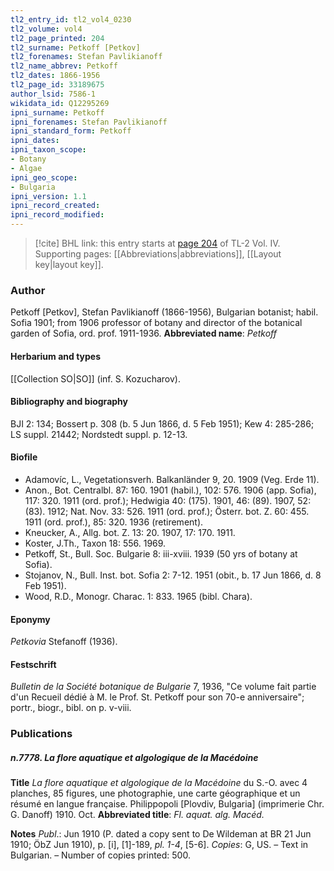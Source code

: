 ```yaml
---
tl2_entry_id: tl2_vol4_0230
tl2_volume: vol4
tl2_page_printed: 204
tl2_surname: Petkoff [Petkov]
tl2_forenames: Stefan Pavlikianoff
tl2_name_abbrev: Petkoff
tl2_dates: 1866-1956
tl2_page_id: 33189675
author_lsid: 7586-1
wikidata_id: Q12295269
ipni_surname: Petkoff
ipni_forenames: Stefan Pavlikianoff
ipni_standard_form: Petkoff
ipni_dates: 
ipni_taxon_scope: 
- Botany
- Algae
ipni_geo_scope: 
- Bulgaria
ipni_version: 1.1
ipni_record_created: 
ipni_record_modified:
---
```



> [!cite] BHL link: this entry starts at [page 204](https://www.biodiversitylibrary.org/page/33189675) of TL-2 Vol. IV.
> Supporting pages: [[Abbreviations|abbreviations]], [[Layout key|layout key]].

### Author

Petkoff \[Petkov\], Stefan Pavlikianoff (1866-1956), Bulgarian botanist; habil. Sofia 1901; from 1906 professor of botany and director of the botanical garden of Sofia, ord. prof. 1911-1936. 
**Abbreviated name**: *Petkoff*

#### Herbarium and types

[[Collection SO|SO]] (inf. S. Kozucharov).

#### Bibliography and biography

BJI 2: 134; Bossert p. 308 (b. 5 Jun 1866, d. 5 Feb 1951); Kew 4: 285-286; LS suppl. 21442; Nordstedt suppl. p. 12-13.

#### Biofile

- Adamovíc, L., Vegetationsverh. Balkanländer 9, 20. 1909 (Veg. Erde 11).
- Anon., Bot. Centralbl. 87: 160. 1901 (habil.), 102: 576. 1906 (app. Sofia), 117: 320. 1911 (ord. prof.); Hedwigia 40: (175). 1901, 46: (89). 1907, 52: (83). 1912; Nat. Nov. 33: 526. 1911 (ord. prof.); Österr. bot. Z. 60: 455. 1911 (ord. prof.), 85: 320. 1936 (retirement).
- Kneucker, A., Allg. bot. Z. 13: 20. 1907, 17: 170. 1911.
- Koster, J.Th., Taxon 18: 556. 1969.
- Petkoff, St., Bull. Soc. Bulgarie 8: iii-xviii. 1939 (50 yrs of botany at Sofia).
- Stojanov, N., Bull. Inst. bot. Sofia 2: 7-12. 1951 (obit., b. 17 Jun 1866, d. 8 Feb 1951).
- Wood, R.D., Monogr. Charac. 1: 833. 1965 (bibl. Chara).

#### Eponymy

*Petkovia* Stefanoff (1936).

#### Festschrift

*Bulletin de la Société botanique de Bulgarie* 7, 1936, "Ce volume fait partie d'un Recueil dédié à M. le Prof. St. Petkoff pour son 70-e anniversaire"; portr., biogr., bibl. on p. v-viii.

### Publications

##### n.7778. La flore aquatique et algologique de la Macédoine

**Title**
*La flore aquatique et algologique de la Macédoine* du S.-O. avec 4 planches, 85 figures, une photographie, une carte géographique et un résumé en langue française. Philippopoli \[Plovdiv, Bulgaria\] (imprimerie Chr. G. Danoff) 1910. Oct.
**Abbreviated title**: *Fl. aquat. alg. Macéd.*

**Notes**
*Publ*.: Jun 1910 (P. dated a copy sent to De Wildeman at BR 21 Jun 1910; ÖbZ Jun 1910), p. \[i\], \[1\]-189, *pl. 1-4*, \[5-6\]. *Copies*: G, US. – Text in Bulgarian. – Number of copies printed: 500.

